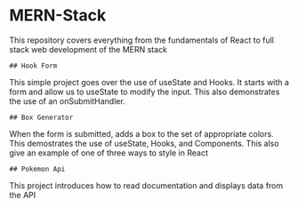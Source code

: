 # MERN-Stack
This repository covers everything from the fundamentals of React to full stack web development of the MERN stack

```
## Hook Form
```
This simple project goes over the use of useState and Hooks. It starts with a form and allow us to useState to modify the input. This also demonstrates the use of an onSubmitHandler.


```
## Box Generator
```
When the form is submitted, adds a box to the set of appropriate colors. This demostrates the use of useState, Hooks, and Components. This also give an example of one of three ways to style in React

```
## Pokemon Api
```
This project introduces how to read documentation and displays data from the API
